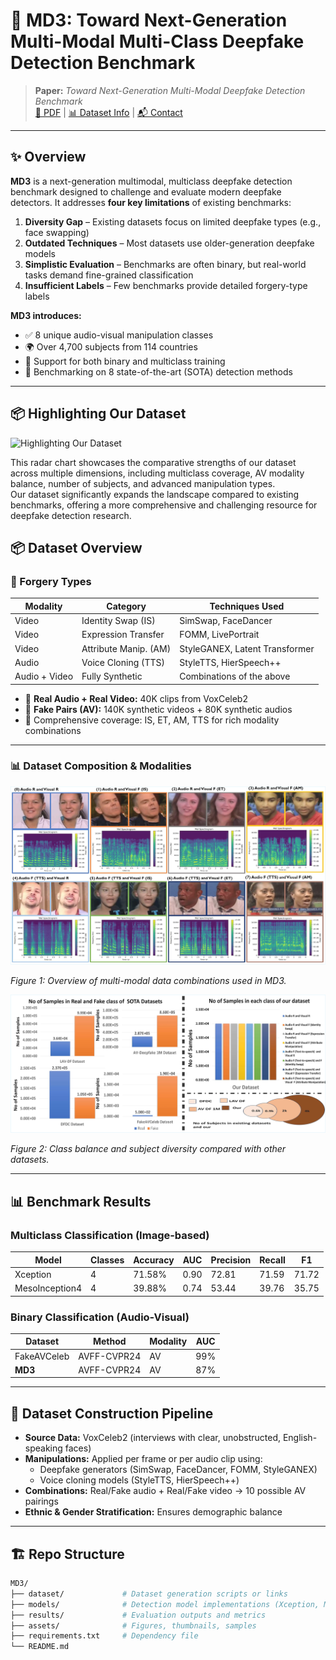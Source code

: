 # 🧠 MD3: Toward Next-Generation Multi-Modal Multi-Class Deepfake Detection Benchmark

> **Paper:** _Toward Next-Generation Multi-Modal Deepfake Detection Benchmark_  
> [📄 PDF](https://github.com/adinathdukre/MD3) | [📊 Dataset Info](#dataset-overview) | [📬 Contact](#contact)

---

## ✨ Overview

**MD3** is a next-generation multimodal, multiclass deepfake detection benchmark designed to challenge and evaluate modern deepfake detectors. It addresses **four key limitations** of existing benchmarks:

1. **Diversity Gap** – Existing datasets focus on limited deepfake types (e.g., face swapping)  
2. **Outdated Techniques** – Most datasets use older-generation deepfake models  
3. **Simplistic Evaluation** – Benchmarks are often binary, but real-world tasks demand fine-grained classification  
4. **Insufficient Labels** – Few benchmarks provide detailed forgery-type labels

**MD3 introduces:**
- ✅ 8 unique audio-visual manipulation classes
- 🌍 Over 4,700 subjects from 114 countries
- 🧠 Support for both binary and multiclass training
- 🎯 Benchmarking on 8 state-of-the-art (SOTA) detection methods

---
## 📦 Highlighting Our Dataset

![Highlighting Our Dataset](assets/Highlightin_Our_Dataset_.png)

This radar chart showcases the comparative strengths of our dataset across multiple dimensions, including multiclass coverage, AV modality balance, number of subjects, and advanced manipulation types.  
Our dataset significantly expands the landscape compared to existing benchmarks, offering a more comprehensive and challenging resource for deepfake detection research.


## 📦 Dataset Overview

### 🔹 Forgery Types

| Modality       | Category              | Techniques Used                      |
|---------------|-----------------------|--------------------------------------|
| Video         | Identity Swap (IS)    | SimSwap, FaceDancer                  |
| Video         | Expression Transfer   | FOMM, LivePortrait                   |
| Video         | Attribute Manip. (AM) | StyleGANEX, Latent Transformer       |
| Audio         | Voice Cloning (TTS)   | StyleTTS, HierSpeech++               |
| Audio + Video | Fully Synthetic       | Combinations of the above            |

- 🔢 **Real Audio + Real Video:** 40K clips from VoxCeleb2  
- 🔁 **Fake Pairs (AV):** 140K synthetic videos + 80K synthetic audios  
- 🧬 Comprehensive coverage: IS, ET, AM, TTS for rich modality combinations

---

### 📊 Dataset Composition & Modalities

![Sample from each class](assert/sample_%20from%20each_class_page-0001.jpg)
 
*Figure 1: Overview of multi-modal data combinations used in MD3.*

![Class sample distribution](assert/class%20sample%20distribution_page-0001.jpg)
 
*Figure 2: Class balance and subject diversity compared with other datasets.*

---

## 📊 Benchmark Results

### Multiclass Classification (Image-based)

| Model            | Classes | Accuracy | AUC  | Precision | Recall | F1    |
|------------------|---------|----------|------|-----------|--------|-------|
| Xception         | 4       | 71.58%   | 0.90 | 72.81     | 71.59  | 71.72 |
| MesoInception4   | 4       | 39.88%   | 0.74 | 53.44     | 39.76  | 35.75 |

### Binary Classification (Audio-Visual)

| Dataset      | Method        | Modality | AUC  |
|-------------|---------------|----------|------|
| FakeAVCeleb | AVFF-CVPR24   | AV       | 99%  |
| **MD3**     | AVFF-CVPR24   | AV       | 87%  |

---

## 🔁 Dataset Construction Pipeline

- **Source Data:** VoxCeleb2 (interviews with clear, unobstructed, English-speaking faces)
- **Manipulations:** Applied per frame or per audio clip using:
  - Deepfake generators (SimSwap, FaceDancer, FOMM, StyleGANEX)
  - Voice cloning models (StyleTTS, HierSpeech++)
- **Combinations:** Real/Fake audio + Real/Fake video → 10 possible AV pairings
- **Ethnic & Gender Stratification:** Ensures demographic balance

---



## 🏗 Repo Structure

```bash
MD3/
├── dataset/             # Dataset generation scripts or links
├── models/              # Detection model implementations (Xception, Meso, etc.)
├── results/             # Evaluation outputs and metrics
├── assets/              # Figures, thumbnails, samples
├── requirements.txt     # Dependency file
└── README.md
